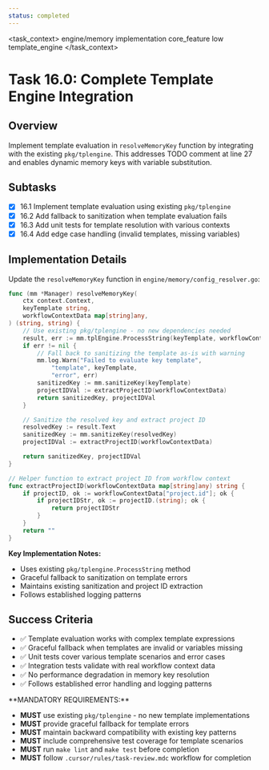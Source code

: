 ```yaml
---
status: completed
---
```


<task_context>
<domain>engine/memory</domain>
<type>implementation</type>
<scope>core_feature</scope>
<complexity>low</complexity>
<dependencies>template_engine</dependencies>
</task_context>

# Task 16.0: Complete Template Engine Integration

## Overview

Implement template evaluation in `resolveMemoryKey` function by integrating with the existing `pkg/tplengine`. This addresses TODO comment at line 27 and enables dynamic memory keys with variable substitution.

## Subtasks

- [x] 16.1 Implement template evaluation using existing `pkg/tplengine`
- [x] 16.2 Add fallback to sanitization when template evaluation fails
- [x] 16.3 Add unit tests for template resolution with various contexts
- [x] 16.4 Add edge case handling (invalid templates, missing variables)

## Implementation Details

Update the `resolveMemoryKey` function in `engine/memory/config_resolver.go`:

```go
func (mm *Manager) resolveMemoryKey(
    ctx context.Context,
    keyTemplate string,
    workflowContextData map[string]any,
) (string, string) {
    // Use existing pkg/tplengine - no new dependencies needed
    result, err := mm.tplEngine.ProcessString(keyTemplate, workflowContextData)
    if err != nil {
        // Fall back to sanitizing the template as-is with warning
        mm.log.Warn("Failed to evaluate key template",
            "template", keyTemplate,
            "error", err)
        sanitizedKey := mm.sanitizeKey(keyTemplate)
        projectIDVal := extractProjectID(workflowContextData)
        return sanitizedKey, projectIDVal
    }

    // Sanitize the resolved key and extract project ID
    resolvedKey := result.Text
    sanitizedKey := mm.sanitizeKey(resolvedKey)
    projectIDVal := extractProjectID(workflowContextData)

    return sanitizedKey, projectIDVal
}

// Helper function to extract project ID from workflow context
func extractProjectID(workflowContextData map[string]any) string {
    if projectID, ok := workflowContextData["project.id"]; ok {
        if projectIDStr, ok := projectID.(string); ok {
            return projectIDStr
        }
    }
    return ""
}
```

**Key Implementation Notes:**

- Uses existing `pkg/tplengine.ProcessString` method
- Graceful fallback to sanitization on template errors
- Maintains existing sanitization and project ID extraction
- Follows established logging patterns

## Success Criteria

- ✅ Template evaluation works with complex template expressions
- ✅ Graceful fallback when templates are invalid or variables missing
- ✅ Unit tests cover various template scenarios and error cases
- ✅ Integration tests validate with real workflow context data
- ✅ No performance degradation in memory key resolution
- ✅ Follows established error handling and logging patterns

<critical>
**MANDATORY REQUIREMENTS:**

- **MUST** use existing `pkg/tplengine` - no new template implementations
- **MUST** provide graceful fallback for template errors
- **MUST** maintain backward compatibility with existing key patterns
- **MUST** include comprehensive test coverage for template scenarios
- **MUST** run `make lint` and `make test` before completion
- **MUST** follow `.cursor/rules/task-review.mdc` workflow for completion
  </critical>
